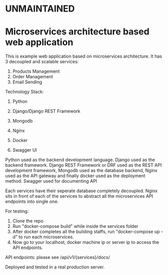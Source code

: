 # UNMAINTAINED

# Microservices architecture based web application

This is example web application based on microservices architecture. It has 3 decoupled and scalable services:

01. Products Management
02. Order Management
03. Email Sending

Technology Stack:
01. Python 
02. Django/Django REST Framework
03. Mongodb

04. Nginx
05. Docker
06. Swagger UI

Python used as the backend development language. Django used as the backend framework. Django REST Framework or DRF used as the REST API development framework, Mongodb used as the database backend, Nginx used as the API gateway and finally docker used as the deployment method. Swagger used for documenting API

Each services have their seperate database completely decoupled. Nginx sits in front of each of the services to abstract all the microservices API endpoints into single one.

For testing:
01. Clone the repo
02. Run "docker-compose build" while inside the services folder
03. After docker completes all the building staffs, run "docker-compose up -d" to run each microservices.
04. Now go to your localhost, docker machine ip or server ip to access the API endpoints.

API endpoints: please see /api/v1/{services}/docs/ 

Deployed and tested in a real production server.
